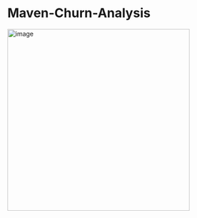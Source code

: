 # Maven-Churn-Analysis

<img width="408" alt="image" src="https://user-images.githubusercontent.com/127678136/230797810-8f3c5065-af44-4513-9231-a1b77e67a6c8.png">
